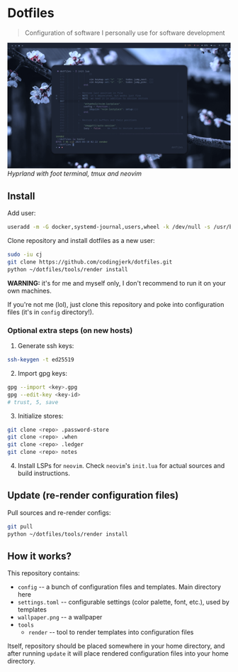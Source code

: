 # Dotfiles

> Configuration of software I personally use for software development

![Showcase](./showcase.png)
*Hyprland with foot terminal, tmux and neovim*

## Install

Add user:

```sh
useradd -m -G docker,systemd-journal,users,wheel -k /dev/null -s /usr/bin/zsh cj
```

Clone repository and install dotfiles as a new user:

```sh
sudo -iu cj
git clone https://github.com/codingjerk/dotfiles.git
python ~/dotfiles/tools/render install
```

**WARNING:** it's for me and myself only,
I don't recommend to run it on your own machines.

If you're not me (lol), just clone this repository and
poke into configuration files (it's in `config` directory!).

### Optional extra steps (on new hosts)

1. Generate ssh keys:

```sh
ssh-keygen -t ed25519
```

2. Import gpg keys:

```sh
gpg --import <key>.gpg
gpg --edit-key <key-id>
# trust, 5, save
```

3. Initialize stores:

```sh
git clone <repo> .password-store
git clone <repo> .when
git clone <repo> .ledger
git clone <repo> notes
```

4. Install LSPs for `neovim`.
   Check `neovim`'s `init.lua` for actual sources
   and build instructions.

## Update (re-render configuration files)

Pull sources and re-render configs:

```sh
git pull
python ~/dotfiles/tools/render install
```

## How it works?

This repository contains:

- `config` -- a bunch of configuration files and templates. Main directory here
- `settings.toml` -- configurable settings (color palette, font, etc.), used by templates
- `wallpaper.png` -- a wallpaper
- `tools`
   - `render` -- tool to render templates into configuration files

Itself, repository should be placed somewhere in your home directory,
and after running `update` it will place rendered configuration files
into your home directory.
